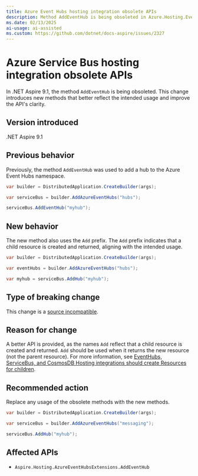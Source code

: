 ```yaml
---
title: Azure Event Hubs hosting integration obsolete APIs
description: Method AddEventHub is being obsoleted in Azure.Hosting.EventHubs.
ms.date: 02/13/2025
ai-usage: ai-assisted
ms.custom: https://github.com/dotnet/docs-aspire/issues/2327
---
```


# Azure Service Bus hosting integration obsolete APIs

In .NET Aspire 9.1, the method `AddEventHub` is being obsoleted. This change introduces new methods that better reflect the intended usage and improve the API's clarity.

## Version introduced

.NET Aspire 9.1

## Previous behavior

Previously, the method `AddEventHub` was used to add a hub to the Azure Event Hubs namespace.

```csharp
var builder = DistributedApplication.CreateBuilder(args);

var serviceBus = builder.AddAzureEventHubs("hubs");

serviceBus.AddEventHub("myhub");
```

## New behavior

The new method also uses the `Add` prefix. The `Add` prefix indicates that a child resource is created and returned, aligning with the intended usage.

```csharp
var builder = DistributedApplication.CreateBuilder(args);

var eventHubs = builder.AddAzureEventHubs("hubs");

var myhub = serviceBus.AddHub("myhub");
```

## Type of breaking change

This change is a [source incompatible](../categories.md#source-compatibility).

## Reason for change

A better API is provided, as the names `Add` reflect that a child resource is created and returned. `Add` should be used when it returns the new resource (not the parent resource). For more information, see [EventHubs, ServiceBus, and CosmosDB Hosting integrations should create Resources for children](https://github.com/dotnet/aspire/issues/7407).

## Recommended action

Replace any usage of the obsolete methods with the new methods.

```csharp
var builder = DistributedApplication.CreateBuilder(args);

var serviceBus = builder.AddAzureEventHubs("messaging");

serviceBus.AddHub("myhub");
```

## Affected APIs

- `Aspire.Hosting.AzureEventHubsExtensions.AddEventHub`
